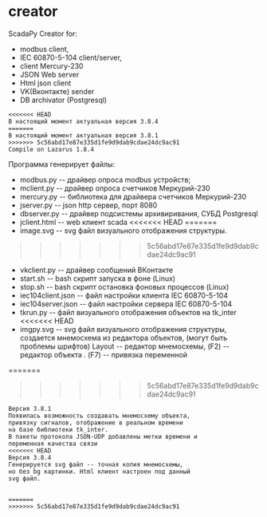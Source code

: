 ﻿# creator
ScadaPy Creator for:
- modbus client, 
- IEC 60870-5-104 client/server, 
- client Mercury-230 
- JSON Web server 
- Html json client 
- VK(Вконтакте) sender 
- DB archivator (Postgresql)
```
<<<<<<< HEAD
В настоящий момент актуальная версия 3.8.4
=======
В настоящий момент актуальная версия 3.8.1
>>>>>>> 5c56abd17e87e335d1fe9d9dab9cdae24dc9ac91
Compile on Lazarus 1.8.4
```
Программа генерирует файлы:

- modbus.py -- драйвер опроса modbus устройств;
- mclient.py -- драйвер опроса счетчиков Меркурий-230
- mercury.py -- библиотека для драйвера счетчиков Меркурий-230
- jserver.py -- json http сервер, порт 8080 
- dbserver.py -- драйвер подсистемы архивиривания, СУБД Postgresql
- jclient.html -- web клиент scada
<<<<<<< HEAD
=======
- image.svg -- svg файл визуального отображения структуры.
>>>>>>> 5c56abd17e87e335d1fe9d9dab9cdae24dc9ac91
- vkclient.py -- драйвер сообщений ВКонтакте
- start.sh -- bash скрипт запуска в фоне (Linux)
- stop.sh -- bash скрипт остановка фоновых процессов (Linux)
- iec104client.json -- файл настройки клиента IEC 60870-5-104
- iec104server.json -- файл настройки сервера IEC 60870-5-104
- tkrun.py -- файл визуального отображения объектов на tk_inter
<<<<<<< HEAD
- imgpy.svg -- svg файл визуального отображения структуры, 
  создается мнемосхема из редактора объектов,
  (могут быть проблемы шрифтов)
  Layout -- редактор мнемосхемы, 
  (F2) -- редактор объекта .
  (F7) -- привязка переменной

=======
>>>>>>> 5c56abd17e87e335d1fe9d9dab9cdae24dc9ac91
```
Версия 3.8.1
Появилась возможность создавать мнемосхему объекта,
привязку сигналов, отображение в реальном времени
на базе библиотеки tk_inter.
В пакеты протокола JSON-UDP добавлены метки времени и
переменная качества связи 
<<<<<<< HEAD
Версия 3.8.4
Генерируется svg файл -- точная копия мнемосхемы,
но без bg картинки. Html клиент настроен под данный
svg файл.


=======
>>>>>>> 5c56abd17e87e335d1fe9d9dab9cdae24dc9ac91
```
